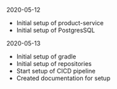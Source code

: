 2020-05-12

* Initial setup of product-service
* Initial setup of PostgresSQL

2020-05-13

* Initial setup of gradle
* Initial setup of repositories
* Start setup of CICD pipeline
* Created documentation for setup